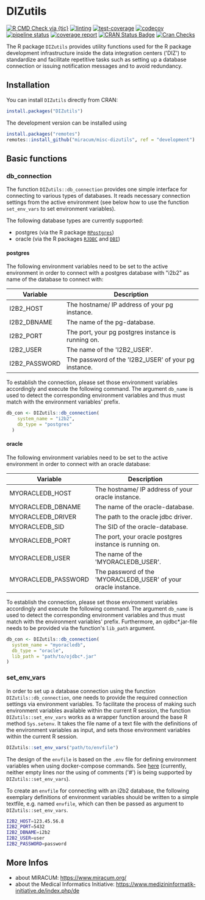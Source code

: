 # DIZutils

<!-- badges: start -->
[![R CMD Check via {tic}](https://github.com/miracum/misc-dizutils/workflows/R%20CMD%20Check%20via%20{tic}/badge.svg?branch=master)](https://github.com/miracum/misc-dizutils)
[![linting](https://github.com/miracum/misc-dizutils/workflows/lint/badge.svg?branch=master)](https://github.com/miracum/misc-dizutils)
[![test-coverage](https://github.com/miracum/misc-dizutils/workflows/test-coverage/badge.svg?branch=master)](https://github.com/miracum/misc-dizutils)
[![codecov](https://codecov.io/gh/miracum/misc-dizutils/branch/master/graph/badge.svg)](https://codecov.io/gh/miracum/misc-dizutils)
[![pipeline status](https://gitlab.miracum.org/miracum/misc/dizutils/badges/master/pipeline.svg)](https://gitlab.miracum.org/miracum/misc/dizutils/commits/master)
[![coverage report](https://gitlab.miracum.org/miracum/misc/dizutils/badges/master/coverage.svg)](https://gitlab.miracum.org/miracum/misc/dizutils/commits/master)
[![CRAN Status Badge](https://www.r-pkg.org/badges/version-ago/DIZutils)](https://cran.r-project.org/package=DIZutils)
[![Cran Checks](https://cranchecks.info/badges/worst/DIZutils)](https://cran.r-project.org/web/checks/check_results_DIZutils.html)
<!-- badges: end -->

The R package `DIZutils` provides utility functions used for the R package development infrastructure inside the data integration centers ('DIZ') to standardize and facilitate repetitive tasks such as setting up a database connection or issuing notification messages and to avoid redundancy.

## Installation

You can install `DIZutils` directly from CRAN:

```r
install.packages("DIZutils")
```

The development version can be installed using

```r
install.packages("remotes")
remotes::install_github("miracum/misc-dizutils", ref = "development")
```

## Basic functions

### db_connection

The function `DIZutils::db_connection` provides one simple interface for connecting to various types of databases. It reads necessary connection settings from the active environment (see below how to use the function `set_env_vars` to set environment variables).

The following database types are currently supported:

* postgres (via the R package [`RPostgres`](https://CRAN.R-project.org/package=RPostgres))
* oracle (via the R packages [`RJDBC`](https://CRAN.R-project.org/package=RJDBC) and [`DBI`](https://CRAN.R-project.org/package=DBI/))

#### postgres

The following environment variables need to be set to the active environment in order to connect with a postgres database with "i2b2" as name of the database to connect with:

| Variable          | Description                                                               |
| ----------------- | ------------------------------------------------------------------------- |
| I2B2_HOST         | The hostname/ IP address of your pg instance.                             |
| I2B2_DBNAME       | The name of the pg-database.                                              |
| I2B2_PORT         | The port, your pg postgres instance is running on.                        |
| I2B2_USER         | The name of the 'I2B2_USER'.                                              |
| I2B2_PASSWORD     | The password of the 'I2B2_USER' of your pg instance.                      |

To establish the connection, please set those environment variables accordingly and execute the following command. The argument `db_name` is used to detect the corresponding environment variables and thus must match with the environment variables' prefix.

```r
db_con <- DIZutils::db_connection(
    system_name = "i2b2",
    db_type = "postgres"
  )
```

#### oracle

The following environment variables need to be set to the active environment in order to connect with an oracle database:

| Variable          | Description                                                               |
| ----------------- | ------------------------------------------------------------------------- |
| MYORACLEDB_HOST         | The hostname/ IP address of your oracle instance.                   |
| MYORACLEDB_DBNAME       | The name of the oracle-database.                                    |
| MYORACLEDB_DRIVER       | The path to the oracle jdbc driver.                                 |
| MYORACLEDB_SID          | The SID of the oracle-database.                                     |
| MYORACLEDB_PORT         | The port, your oracle postgres instance is running on.              |
| MYORACLEDB_USER         | The name of the 'MYORACLEDB_USER'.                                  |
| MYORACLEDB_PASSWORD     | The password of the 'MYORACLEDB_USER' of your oracle instance.      |

To establish the connection, please set those environment variables accordingly and execute the following command. The argument `db_name` is used to detect the corresponding environment variables and thus must match with the environment variables' prefix. Furthermore, an ojdbc*.jar-file needs to be provided via the function's `lib_path` argument.

```r
db_con <- DIZutils::db_connection(
  system_name = "myoracledb",
  db_type = "oracle",
  lib_path = "path/to/ojdbc*.jar"
)
```

### set_env_vars

In order to set up a database connection using the function `DIZutils::db_connection`, one needs to provide the required connection settings via environment variables. To facilitate the process of making such environment variables available within the current R session, the function `DIZutils::set_env_vars` works as a wrapper function around the base R method `Sys.setenv`. It takes the file name of a text file with the definitions of the environment variables as input, and sets those environment variables within the current R session.

```r
DIZutils::set_env_vars("path/to/envfile")
```

The design of the `envfile` is based on the `.env` file for defining environment variables when using docker-compose commands. See [here](https://docs.docker.com/compose/env-file/) (currently, neither empty lines nor the using of comments ('#') is being supported by `DIZutils::set_env_vars`).

To create an `envfile` for connecting with an i2b2 database, the following exemplary definitions of environment variables should be written to a simple textfile, e.g. named `envfile`, which can then be passed as argument to `DIZutils::set_env_vars`.

```bash
I2B2_HOST=123.45.56.8
I2B2_PORT=5432
I2B2_DBNAME=i2b2
I2B2_USER=user
I2B2_PASSWORD=password
```

## More Infos

* about MIRACUM: <https://www.miracum.org/>
* about the Medical Informatics Initiative: <https://www.medizininformatik-initiative.de/index.php/de>
